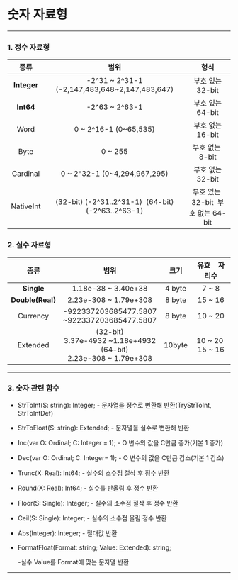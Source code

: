 # 숫자 자료형

****

### 1. 정수 자료형

| 종류          | 범위                                                          | 형식                                        |
|:-----------:|:-----------------------------------------------------------:|:-----------------------------------------:|
| **Integer** | -2^31 ~ 2^31-1<br/>(-2,147,483,648~2,147,483,647)           | 부호 있는 32-bit                              |
| **Int64**   | -2^63 ~ 2^63-1                                              | 부호 있는 64-bit                              |
| Word        | 0 ~ 2^16-1 (0~65,535)                                        | 부호 없는16-bit                               |
| Byte        | 0 ~ 255                                                     | 부호 없는  8-bit                              |
| Cardinal    | 0 ~ 2^32-1 (0~4,294,967,295)                                 | 부호 없는 32-bit                              |
| NativeInt   | (32-bit) (-2^31..2^31-1)  (64-bit) (-2^63..2^63-1)          | 부호 있는  32-bit  부호 없는 64-bit            |



### 2. 실수 자료형

| 종류               | 범위                                                                                | 크기     | 유효    자리수        |
|:----------------:|:---------------------------------------------------------------------------------:|:------:|:----------------:|
| **Single**       | 1.18e-38 ~ 3.40e+38                                                               | 4 byte | 7 ~ 8            |
| **Double(Real)** | 2.23e-308 ~ 1.79e+308                                                             | 8 byte | 15 ~ 16          |
| Currency         | -922337203685477.5807<br/>~922337203685477.5807                                   | 8 byte | 10 ~ 20          |
| Extended         | (32-bit) <br/>3.37e-4932 ~1.18e+4932<br/>     (64-bit) <br/>2.23e-308 ~ 1.79e+308 | 10byte | 10 ~ 20  15 ~ 16 |

******

### 3. 숫자 관련 함수

- StrToInt(S: string): Integer; - 문자열을 정수로 변환해 반환(TryStrToInt, StrToIntDef)
- StrToFloat(S: string): Extended; - 문자열을 실수로 변환해 반환
- Inc(var O: Ordinal; C: Integer = 1); - O 변수의 값을 C만큼 증가(기본 1 증가)
- Dec(var O: Ordinal; C: Integer= 1); - O 변수의 값을 C만큼 감소(기본 1 감소)
- Trunc(X: Real): Int64; - 실수의 소수점 절삭 후 정수 반환
- Round(X: Real): Int64; - 실수를 반올림 후 정수 반환
- Floor(S: Single): Integer; - 실수의 소수점 절삭 후 정수 반환
- Ceil(S: Single): Integer; - 실수의 소수점 올림 정수 반환
- Abs(Integer): Integer; - 절대값 반환
- FormatFloat(Format: string; Value: Extended): string; 
  
  -실수 Value를 Format에 맞는 문자열 반환

****



